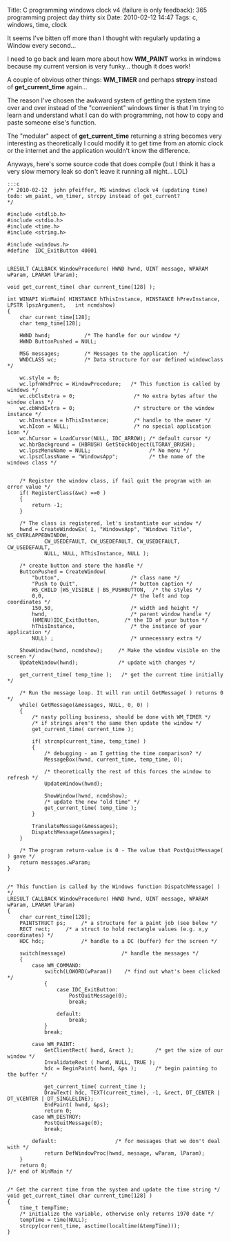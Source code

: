 Title: C programming windows clock v4 (failure is only feedback): 365 programming project day thirty six
Date: 2010-02-12 14:47
Tags: c, windows, time,  clock

It seems I've bitten off more than I thought with regularly updating a Window every second...

I need to go back and learn more about how **WM_PAINT** works in windows because my current version is very funky... though it does work!

A couple of obvious other things: **WM_TIMER** and perhaps **strcpy** instead of **get_current_time** again...

The reason I've chosen the awkward system of getting the system time over and over instead of the "convenient" windows timer is that I'm trying to learn and understand what I can do with programming, not how to copy and paste someone else's function.

The "modular" aspect of **get_current_time** returning a string becomes very interesting as theoretically I could modify it to get time from an atomic clock or the internet and the application wouldn't know the difference.

Anyways, here's some source code that does compile (but I think it has a very slow memory leak so don't leave it running all night... LOL)


    :::c
    /* 2010-02-12  john pfeiffer, MS windows clock v4 (updating time)
    todo: wm_paint, wm_timer, strcpy instead of get_current?
    */
    
    #include <stdlib.h>
    #include <stdio.h>
    #include <time.h>
    #include <string.h>
    
    #include <windows.h>
    #define  IDC_ExitButton 40001 
    
    
    LRESULT CALLBACK WindowProcedure( HWND hwnd, UINT message, WPARAM wParam, LPARAM lParam);
    
    void get_current_time( char current_time[128] );
    
    int WINAPI WinMain( HINSTANCE hThisInstance, HINSTANCE hPrevInstance, LPSTR lpszArgument, 	int ncmdshow)
    {
        char current_time[128];
        char temp_time[128];
    
        HWND hwnd;           /* The handle for our window */
        HWND ButtonPushed = NULL;
    
        MSG messages;        /* Messages to the application  */
        WNDCLASS wc;         /* Data structure for our defined windowclass */
    
        wc.style = 0;
        wc.lpfnWndProc = WindowProcedure;   /* This function is called by windows */
        wc.cbClsExtra = 0;                   /* No extra bytes after the window class */
        wc.cbWndExtra = 0;                   /* structure or the window instance */
        wc.hInstance = hThisInstance;		 /* handle to the owner */
        wc.hIcon = NULL;					 /* no special application icon */
        wc.hCursor = LoadCursor(NULL, IDC_ARROW); /* default cursor */
        wc.hbrBackground = (HBRUSH) GetStockObject(LTGRAY_BRUSH);	
        wc.lpszMenuName = NULL; 				  /* No menu */
        wc.lpszClassName = "WindowsApp";		  /* the name of the windows class */
        
        
        /* Register the window class, if fail quit the program with an error value */
        if( RegisterClass(&wc) ==0 )
        {
            return -1;	
        }
    
        /* The class is registered, let's instantiate our window */
        hwnd = CreateWindowEx( 1, "WindowsApp", "Windows Title", WS_OVERLAPPEDWINDOW,
                CW_USEDEFAULT, CW_USEDEFAULT, CW_USEDEFAULT, CW_USEDEFAULT,
                NULL, NULL, hThisInstance, NULL );
    
        /* create button and store the handle */
        ButtonPushed = CreateWindow( 
            "button",      					/* class name */
            "Push to Quit",  				/* button caption */
            WS_CHILD |WS_VISIBLE | BS_PUSHBUTTON,  /* the styles */
            0,0,                            /* the left and top coordinates */
            150,50,                         /* width and height */
            hwnd,                           /* parent window handle */
            (HMENU)IDC_ExitButton,        /* the ID of your button */
            hThisInstance,                  /* the instance of your application */
            NULL) ;                         /* unnecessary extra */
    
        ShowWindow(hwnd, ncmdshow);		/* Make the window visible on the screen */
        UpdateWindow(hwnd);				/* update with changes */
    	
        get_current_time( temp_time );	 /* get the current time initially */
    
        /* Run the message loop. It will run until GetMessage( ) returns 0 */
        while( GetMessage(&messages, NULL, 0, 0) )
        {
            /* nasty polling business, should be done with WM_TIMER */
            /* if strings aren't the same then update the window */
            get_current_time( current_time );
    
            if( strcmp(current_time, temp_time) )
            {   
                /* debugging - am I getting the time comparison? */
                MessageBox(hwnd, current_time, temp_time, 0);
    
                /* theoretically the rest of this forces the window to refresh */
                UpdateWindow(hwnd);
    			
                ShowWindow(hwnd, ncmdshow);
                /* update the new "old time" */
                get_current_time( temp_time );				 
            }
    
            TranslateMessage(&messages); 
            DispatchMessage(&messages);	 
        }
            
        /* The program return-value is 0 - The value that PostQuitMessage( ) gave */
        return messages.wParam;
    }
    
    
    /* This function is called by the Windows function DispatchMessage( ) */
    LRESULT CALLBACK WindowProcedure( HWND hwnd, UINT message, WPARAM wParam, LPARAM lParam)
    {
        char current_time[128];
        PAINTSTRUCT ps;		/* a structure for a paint job (see below */
        RECT rect;	   /* a struct to hold rectangle values (e.g. x,y coordinates) */
        HDC hdc;			/* handle to a DC (buffer) for the screen */
    
        switch(message)                  /* handle the messages */
        {
            case WM_COMMAND:
                switch(LOWORD(wParam))    /* find out what's been clicked */
                {
                    case IDC_ExitButton:
                        PostQuitMessage(0);
                        break;                                
    
                    default:
                        break;
                }
                break;
    
            case WM_PAINT:
                GetClientRect( hwnd, &rect );		/* get the size of our window */
                InvalidateRect ( hwnd, NULL, TRUE );
                hdc = BeginPaint( hwnd, &ps );		/* begin painting to the buffer */
    
                get_current_time( current_time );
                DrawText( hdc, TEXT(current_time), -1, &rect, DT_CENTER | DT_VCENTER | DT_SINGLELINE);
                EndPaint( hwnd, &ps);
                return 0;    
            case WM_DESTROY:
                PostQuitMessage(0);       
                break;
    
            default:                   /* for messages that we don't deal with */
                return DefWindowProc(hwnd, message, wParam, lParam);
        }
        return 0;
    }/* end of WinMain */
    
    
    /* Get the current time from the system and update the time string */
    void get_current_time( char current_time[128] )
    {
        time_t tempTime;
        /* initialize the variable, otherwise only returns 1970 date */
        tempTime = time(NULL);	
        strcpy(current_time, asctime(localtime(&tempTime)));
    }
